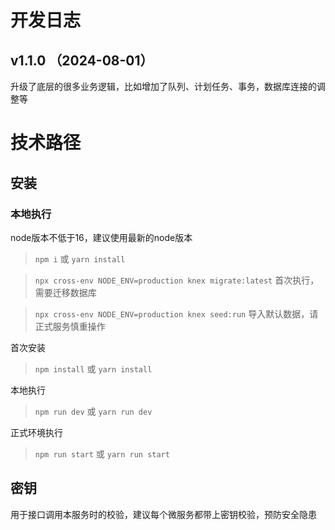 # 开发日志
## v1.1.0 （2024-08-01）
升级了底层的很多业务逻辑，比如增加了队列、计划任务、事务，数据库连接的调整等

# 技术路径
## 安装
### 本地执行
node版本不低于16，建议使用最新的node版本
> `npm i` 或 `yarn install`

> `npx cross-env NODE_ENV=production knex migrate:latest` 首次执行，需要迁移数据库

> `npx cross-env NODE_ENV=production knex seed:run` 导入默认数据，请正式服务慎重操作

首次安装
> `npm install` 或 `yarn install`

本地执行
> `npm run dev` 或 `yarn run dev`

正式环境执行
> `npm run start` 或 `yarn run start`

## 密钥
用于接口调用本服务时的校验，建议每个微服务都带上密钥校验，预防安全隐患